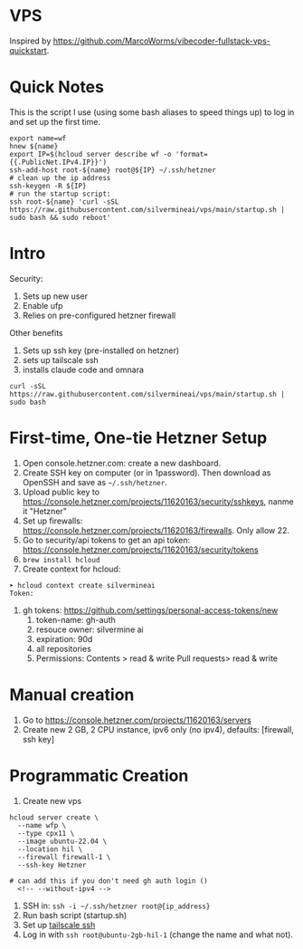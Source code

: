 # VPS
Inspired by https://github.com/MarcoWorms/vibecoder-fullstack-vps-quickstart.

# Quick Notes
This is the script I use (using some bash aliases to speed things up) to log in and set up the first time.
```
export name=wf
hnew ${name}
export IP=$(hcloud server describe wf -o 'format={{.PublicNet.IPv4.IP}}')
ssh-add-host root-${name} root@${IP} ~/.ssh/hetzner
# clean up the ip address
ssh-keygen -R ${IP}
# run the startup script:
ssh root-${name} 'curl -sSL https://raw.githubusercontent.com/silvermineai/vps/main/startup.sh | sudo bash && sudo reboot'
```

# Intro
Security:
1. Sets up new user 
1. Enable ufp
1. Relies on pre-configured hetzner firewall

Other benefits
1. Sets up ssh key (pre-installed on hetzner)
1. sets up tailscale ssh
1. installs claude code and omnara

```
curl -sSL https://raw.githubusercontent.com/silvermineai/vps/main/startup.sh | sudo bash
```

# First-time, One-tie Hetzner Setup
1. Open console.hetzner.com: create a new dashboard.
1. Create SSH key on computer (or in 1password). Then download as OpenSSH and save as `~/.ssh/hetzner`.
1. Upload public key to https://console.hetzner.com/projects/11620163/security/sshkeys, nanme it "Hetzner"
1. Set up firewalls: https://console.hetzner.com/projects/11620163/firewalls. Only allow 22.
1. Go to security/api tokens to get an api token: https://console.hetzner.com/projects/11620163/security/tokens
1. `brew install hcloud`
1. Create context for hcloud:
```
➤ hcloud context create silvermineai
Token:
```
1. gh tokens: https://github.com/settings/personal-access-tokens/new
    1. token-name: gh-auth
    1. resouce owner: silvermine ai
    1. expiration: 90d
    1. all repositories
    1. Permissions: 
        Contents > read & write
        Pull requests> read & write


# Manual creation
1. Go to https://console.hetzner.com/projects/11620163/servers
1. Create new 2 GB, 2 CPU instance, ipv6 only (no ipv4), defaults: [firewall, ssh key]

# Programmatic Creation
1. Create new vps
```
hcloud server create \
  --name wfp \
  --type cpx11 \
  --image ubuntu-22.04 \
  --location hil \
  --firewall firewall-1 \
  --ssh-key Hetzner 

# can add this if you don't need gh auth login ()
  <!-- --without-ipv4 -->
```
1. SSH in: `ssh -i ~/.ssh/hetzner root@{ip_address}`
1. Run bash script (startup.sh)
1. Set up [tailscale ssh](https://tailscale.com/kb/1193/tailscale-ssh)
1. Log in with `ssh root@ubuntu-2gb-hil-1` (change the name and what not).


